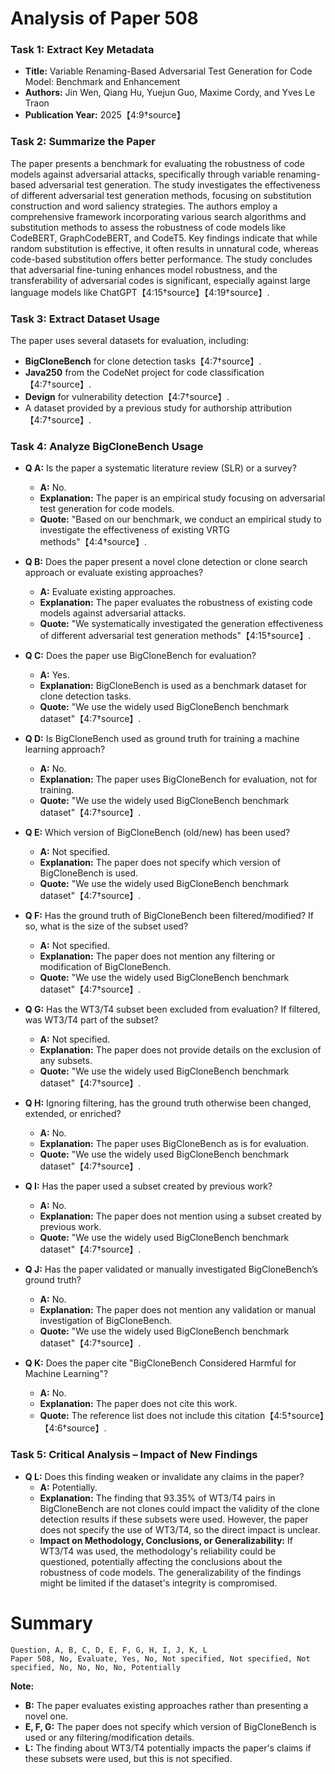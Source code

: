 # Analysis of Paper 508

### Task 1: Extract Key Metadata

- **Title:** Variable Renaming-Based Adversarial Test Generation for Code Model: Benchmark and Enhancement
- **Authors:** Jin Wen, Qiang Hu, Yuejun Guo, Maxime Cordy, and Yves Le Traon
- **Publication Year:** 2025【4:9†source】

### Task 2: Summarize the Paper

The paper presents a benchmark for evaluating the robustness of code models against adversarial attacks, specifically through variable renaming-based adversarial test generation. The study investigates the effectiveness of different adversarial test generation methods, focusing on substitution construction and word saliency strategies. The authors employ a comprehensive framework incorporating various search algorithms and substitution methods to assess the robustness of code models like CodeBERT, GraphCodeBERT, and CodeT5. Key findings indicate that while random substitution is effective, it often results in unnatural code, whereas code-based substitution offers better performance. The study concludes that adversarial fine-tuning enhances model robustness, and the transferability of adversarial codes is significant, especially against large language models like ChatGPT【4:15†source】【4:19†source】.

### Task 3: Extract Dataset Usage

The paper uses several datasets for evaluation, including:
- **BigCloneBench** for clone detection tasks【4:7†source】.
- **Java250** from the CodeNet project for code classification【4:7†source】.
- **Devign** for vulnerability detection【4:7†source】.
- A dataset provided by a previous study for authorship attribution【4:7†source】.

### Task 4: Analyze BigCloneBench Usage

- **Q A:** Is the paper a systematic literature review (SLR) or a survey?
  - **A:** No.
  - **Explanation:** The paper is an empirical study focusing on adversarial test generation for code models.
  - **Quote:** "Based on our benchmark, we conduct an empirical study to investigate the effectiveness of existing VRTG methods"【4:4†source】.

- **Q B:** Does the paper present a novel clone detection or clone search approach or evaluate existing approaches?
  - **A:** Evaluate existing approaches.
  - **Explanation:** The paper evaluates the robustness of existing code models against adversarial attacks.
  - **Quote:** "We systematically investigated the generation effectiveness of different adversarial test generation methods"【4:15†source】.

- **Q C:** Does the paper use BigCloneBench for evaluation?
  - **A:** Yes.
  - **Explanation:** BigCloneBench is used as a benchmark dataset for clone detection tasks.
  - **Quote:** "We use the widely used BigCloneBench benchmark dataset"【4:7†source】.

- **Q D:** Is BigCloneBench used as ground truth for training a machine learning approach?
  - **A:** No.
  - **Explanation:** The paper uses BigCloneBench for evaluation, not for training.
  - **Quote:** "We use the widely used BigCloneBench benchmark dataset"【4:7†source】.

- **Q E:** Which version of BigCloneBench (old/new) has been used?
  - **A:** Not specified.
  - **Explanation:** The paper does not specify which version of BigCloneBench is used.
  - **Quote:** "We use the widely used BigCloneBench benchmark dataset"【4:7†source】.

- **Q F:** Has the ground truth of BigCloneBench been filtered/modified? If so, what is the size of the subset used?
  - **A:** Not specified.
  - **Explanation:** The paper does not mention any filtering or modification of BigCloneBench.
  - **Quote:** "We use the widely used BigCloneBench benchmark dataset"【4:7†source】.

- **Q G:** Has the WT3/T4 subset been excluded from evaluation? If filtered, was WT3/T4 part of the subset?
  - **A:** Not specified.
  - **Explanation:** The paper does not provide details on the exclusion of any subsets.
  - **Quote:** "We use the widely used BigCloneBench benchmark dataset"【4:7†source】.

- **Q H:** Ignoring filtering, has the ground truth otherwise been changed, extended, or enriched?
  - **A:** No.
  - **Explanation:** The paper uses BigCloneBench as is for evaluation.
  - **Quote:** "We use the widely used BigCloneBench benchmark dataset"【4:7†source】.

- **Q I:** Has the paper used a subset created by previous work?
  - **A:** No.
  - **Explanation:** The paper does not mention using a subset created by previous work.
  - **Quote:** "We use the widely used BigCloneBench benchmark dataset"【4:7†source】.

- **Q J:** Has the paper validated or manually investigated BigCloneBench’s ground truth?
  - **A:** No.
  - **Explanation:** The paper does not mention any validation or manual investigation of BigCloneBench.
  - **Quote:** "We use the widely used BigCloneBench benchmark dataset"【4:7†source】.

- **Q K:** Does the paper cite "BigCloneBench Considered Harmful for Machine Learning"?
  - **A:** No.
  - **Explanation:** The paper does not cite this work.
  - **Quote:** The reference list does not include this citation【4:5†source】【4:6†source】.

### Task 5: Critical Analysis – Impact of New Findings

- **Q L:** Does this finding weaken or invalidate any claims in the paper?
  - **A:** Potentially.
  - **Explanation:** The finding that 93.35% of WT3/T4 pairs in BigCloneBench are not clones could impact the validity of the clone detection results if these subsets were used. However, the paper does not specify the use of WT3/T4, so the direct impact is unclear.
  - **Impact on Methodology, Conclusions, or Generalizability:** If WT3/T4 was used, the methodology's reliability could be questioned, potentially affecting the conclusions about the robustness of code models. The generalizability of the findings might be limited if the dataset's integrity is compromised.

# Summary

```
Question, A, B, C, D, E, F, G, H, I, J, K, L
Paper 508, No, Evaluate, Yes, No, Not specified, Not specified, Not specified, No, No, No, No, Potentially
```

**Note:**  
- **B:** The paper evaluates existing approaches rather than presenting a novel one.
- **E, F, G:** The paper does not specify which version of BigCloneBench is used or any filtering/modification details.
- **L:** The finding about WT3/T4 potentially impacts the paper's claims if these subsets were used, but this is not specified.
